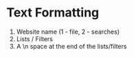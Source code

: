 # Text Formatting

1. Website name (1 - file, 2 - searches)
2. Lists / Filters
3. A \n space at the end of the lists/filters

